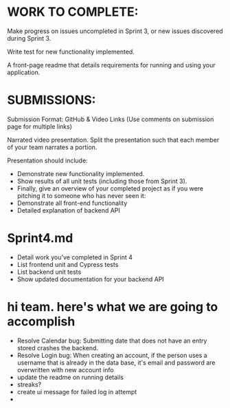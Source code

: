 # WORK TO COMPLETE:

Make progress on issues uncompleted in Sprint 3, or new issues discovered during Sprint 3.

Write test for new functionality implemented. 

A front-page readme that details requirements for running and using your application.
# SUBMISSIONS:
Submission Format: GitHub & Video Links (Use comments on submission page for multiple links)

Narrated video presentation. Split the presentation such that each member of your team narrates a portion. 

Presentation should include:
 - Demonstrate new functionality implemented.
- Show results of all unit tests (including those from Sprint 3).
- Finally, give an overview of your completed project as if you were pitching it to someone who has never seen it:
- Demonstrate all front-end functionality
- Detailed explanation of backend API
# Sprint4.md
- Detail work you've completed in Sprint 4
- List frontend unit and Cypress tests
- List backend unit tests
- Show updated documentation for your backend API 

# hi team. here's what we are going to accomplish
- Resolve Calendar bug: Submitting date that does not have an entry stored crashes the backend.
- Resolve Login bug: When creating an account, if the person uses a username that is already in the data base, it's email and password are overwritten with new account info
- update the readme on running details
- streaks?
- create ui message for failed log in attempt
- 
